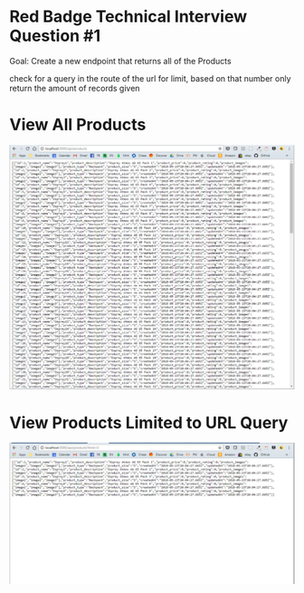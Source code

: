 # Red Badge Technical Interview Question #1

Goal:
Create a new endpoint that returns all of the Products

check for a query in the route of the url for limit, based on that number only return the amount of records given


# View All Products

![Products image](./assets/Products.PNG?raw=true "View All Products")

# View Products Limited to URL Query

![Products_limit](./assets/Products_limit.PNG?raw=true "View Products Limited to URL Query")



